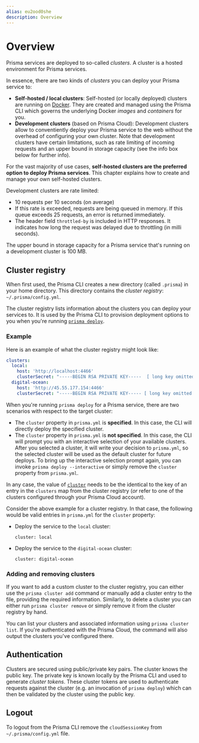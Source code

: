 ```yaml
---
alias: eu2ood0she
description: Overview
---
```


# Overview

Prisma services are deployed to so-called _clusters_. A cluster is a hosted environment for Prisma services.

In essence, there are two kinds of _clusters_ you can deploy your Prisma service to:

- **Self-hosted / local clusters**: Self-hosted (or locally deployed) clusters are running on [Docker](https://www.docker.com). They are created and managed using the Prisma CLI which governs the underlying Docker _images_ and _containers_ for you.
- **Development clusters** (based on Prisma Cloud): Development clusters allow to conventiently deploy your Prisma service to the web without the overhead of configuring your own cluster. Note that development clusters have certain limitations, such as rate limiting of incoming requests and an upper bound in storage capacity (see the info box below for further info).

For the vast majority of use cases, **self-hosted clusters are the preferred option to deploy Prisma services**. This chapter explains how to create and manage your own self-hosted clusters.

<InfoBox>

Development clusters are rate limited:

- 10 requests per 10 seconds (on average)
- If this rate is exceeded, requests are being queued in memory. If this queue exceeds 25 requests, an error is returned immediately.
- The header field `throttled-by` is included in HTTP responses. It indicates how long the request was delayed due to throttling (in milli seconds).

The upper bound in storage capacity for a Prisma service that's running on a development cluster is 100 MB.

</InfoBox>

## Cluster registry

When first used, the Prisma CLI creates a new directory (called `.prisma`) in your home directory. This directory contains the _cluster registry_: `~/.prisma/config.yml`.

The cluster registry lists information about the clusters you can deploy your services to. It is used by the Prisma CLI to provision deployment options to you when you're running [`prisma deploy`](!alias-kee1iedaov).

### Example

Here is an example of what the cluster registry might look like:

```yml
clusters:
  local:
    host: 'http://localhost:4466'
    clusterSecret: "-----BEGIN RSA PRIVATE KEY-----  [ long key omitted ] -----END RSA PRIVATE KEY-----\r\n"
  digital-ocean:
    host: 'http://45.55.177.154:4466'
    clusterSecret: "-----BEGIN RSA PRIVATE KEY----- [ long key omitted ] -----END RSA PRIVATE KEY-----\r\n"
```

When you're running `prisma deploy` for a Prisma service, there are two scenarios with respect to the target cluster:

- The `cluster` property in `prisma.yml` is **specified**. In this case, the CLI will directly deploy the specified cluster.
- The `cluster` property in `prisma.yml` is **not specified**. In this case, the CLI will prompt you with an interactive selection of your available clusters. After you selected a cluster, it will write your decision to `prisma.yml`, so the selected cluster will be used as the default cluster for future deploys. To bring up the interactive selection prompt again, you can invoke `prisma deploy --interactive` or simply remove the `cluster` property from `prisma.yml`.

In any case, the value of [`cluster`](!alias-ufeshusai8#clusters-optional) needs to be the identical to the key of an entry in the `clusters` map from the cluster registry (_or_ refer to one of the clusters configured through your Prisma Cloud account).

Consider the above example for a cluster registry. In that case, the following would be valid entries in `prisma.yml` for the `cluster` property:

- Deploy the service to the `local` cluster:

  ```yml(path="prisma.yml")
  cluster: local
  ```

- Deploy the service to the `digital-ocean` cluster:

  ```yml(path="prisma.yml")
  cluster: digital-ocean
  ```

### Adding and removing clusters

If you want to add a custom cluster to the cluster registry, you can either use the `prisma cluster add` command or manually add a cluster entry to the file, providing the required information. Similarly, to delete a cluster you can either run `prisma cluster remove` or  simply remove it from the cluster registry by hand.

You can list your clusters and associated information using `prisma cluster list`. If you're authenticated with the Prisma Cloud, the command will also output the clusters you've configured there.

## Authentication

Clusters are secured using public/private key pairs. The cluster knows the public key. The private key is known locally by the Prisma CLI and used to generate _cluster tokens_. These cluster tokens are used to authenticate requests against the cluster (e.g. an invocation of `prisma deploy`) which can then be validated by the cluster using the public key.

## Logout

To logout from the Prisma CLI remove the `cloudSessionKey` from `~/.prisma/config.yml` file.

<!-- 
![](https://imgur.com/SmHhGDD.png)
-->
